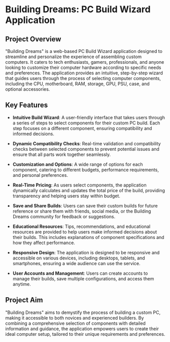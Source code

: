 
# Building Dreams: PC Build Wizard Application

## Project Overview
"Building Dreams" is a web-based PC Build Wizard application designed to streamline and personalize the experience of assembling custom computers. It caters to tech enthusiasts, gamers, professionals, and anyone looking to customize their computer hardware according to specific needs and preferences. The application provides an intuitive, step-by-step wizard that guides users through the process of selecting computer components, including the CPU, motherboard, RAM, storage, GPU, PSU, case, and optional accessories.

## Key Features

- **Intuitive Build Wizard**: A user-friendly interface that takes users through a series of steps to select components for their custom PC build. Each step focuses on a different component, ensuring compatibility and informed decisions.

- **Dynamic Compatibility Checks**: Real-time validation and compatibility checks between selected components to prevent potential issues and ensure that all parts work together seamlessly.

- **Customization and Options**: A wide range of options for each component, catering to different budgets, performance requirements, and personal preferences.

- **Real-Time Pricing**: As users select components, the application dynamically calculates and updates the total price of the build, providing transparency and helping users stay within budget.

- **Save and Share Builds**: Users can save their custom builds for future reference or share them with friends, social media, or the Building Dreams community for feedback or suggestions.

- **Educational Resources**: Tips, recommendations, and educational resources are provided to help users make informed decisions about their builds. This includes explanations of component specifications and how they affect performance.

- **Responsive Design**: The application is designed to be responsive and accessible on various devices, including desktops, tablets, and smartphones, ensuring a wide audience can use the service.

- **User Accounts and Management**: Users can create accounts to manage their builds, save multiple configurations, and access them anytime.

## Project Aim
"Building Dreams" aims to demystify the process of building a custom PC, making it accessible to both novices and experienced builders. By combining a comprehensive selection of components with detailed information and guidance, the application empowers users to create their ideal computer setup, tailored to their unique requirements and preferences.
